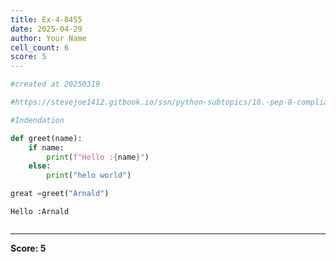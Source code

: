 ```yaml
---
title: Ex-4-8455
date: 2025-04-29
author: Your Name
cell_count: 6
score: 5
---
```


```python
#created at 20250319
```


```python
#https://stevejoe1412.gitbook.io/ssn/python-subtopics/16.-pep-8-compliance
```


```python
#Indendation
```


```python
def greet(name):
    if name:
        print(f"Hello :{name}")
    else:
        print("helo world")
```


```python
great =greet("Arnald")
```

    Hello :Arnald



```python

```


---
**Score: 5**